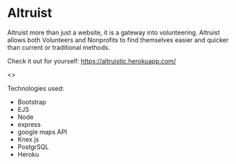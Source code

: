 # Altruist

Altruist more than just a website, it is a gateway into volunteering.  Altruist allows both Volunteers and Nonprofits to find themselves easier and quicker than current or traditional methods.

Check it out for yourself: https://altruistic.herokuapp.com/

<<Insert pages and descriptions here>>  

Technologies used:
* Bootstrap
* EJS
* Node
* express
* google maps API
* Knex js
* PostgrSQL
* Heroku
